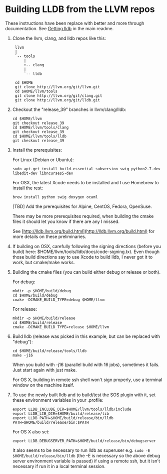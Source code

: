 Building LLDB from the LLVM repos
=================================

These instructions have been replace with better and more through documentation. See [Getting lldb](../../README.md#getting-lldb) in the main readme.

1. Clone the llvm, clang, and lldb repos like this:

        llvm
        |
        `-- tools
            |
            +-- clang
            |
            `-- lldb

   ```
	cd $HOME
	git clone http://llvm.org/git/llvm.git
	cd $HOME/llvm/tools
	git clone http://llvm.org/git/clang.git 
	git clone http://llvm.org/git/lldb.git 
   ```

2. Checkout the "release_39" branches in llvm/clang/lldb:

   ```
   cd $HOME/llvm
   git checkout release_39
   cd $HOME/llvm/tools/clang
   git checkout release_39
   cd $HOME/llvm/tools/lldb
   git checkout release_39 
   ```

3. Install the prerequisites:

   For Linux (Debian or Ubuntu):
   ```
   sudo apt-get install build-essential subversion swig python2.7-dev libedit-dev libncurses5-dev
   ```
   
   For OSX, the latest Xcode needs to be installed and I use Homebrew to install the rest:
   ```     
   brew install python swig doxygen ocaml
   ```
   [TBD] Add the prerequisites for Alpine, CentOS, Fedora, OpenSuse.
   
   There may be more prerequisites required, when building the cmake files it should let
   you know if there are any I missed.

   See [http://lldb.llvm.org/build.html](http://lldb.llvm.org/build.html) for more details on these preliminaries.

4. If building on OSX, carefully following the signing directions (before you build) 
   here: $HOME/llvm/tools/lldb/docs/code-signing.txt. Even though those build directions
   say to use Xcode to build lldb, I never got it to work, but cmake/make works.

5. Building the cmake files (you can build either debug or release or both).

   For debug:
   ```
   mkdir -p $HOME/build/debug    
   cd $HOME/build/debug
   cmake -DCMAKE_BUILD_TYPE=debug $HOME/llvm
   ```
   For release:
   ```
   mkdir -p $HOME/build/release    
   cd $HOME/build/release
   cmake -DCMAKE_BUILD_TYPE=release $HOME/llvm
   ```
6. Build lldb (release was picked in this example, but can be replaced with "debug"):
   ```
   cd $HOME/build/release/tools/lldb
   make -j16
   ```
   When you build with -j16 (parallel build with 16 jobs), sometimes it fails. Just start again with just make.

   For OS X, building in remote ssh shell won't sign properly, use a terminal window on the machine itself.

7. To use the newly built lldb and to build/test the SOS plugin with it, set these environment variables in your .profile:
   ```
   export LLDB_INCLUDE_DIR=$HOME/llvm/tools/lldb/include
   export LLDB_LIB_DIR=$HOME/build/release/lib
   export LLDB_PATH=$HOME/build/release/bin/lldb
   PATH=$HOME/build/release/bin:$PATH
   ```
   For OS X also set:
   ```
   export LLDB_DEBUGSERVER_PATH=$HOME/build/release/bin/debugserver
   ```
   It also seems to be necessary to run lldb as superuser e.g. `sudo -E $HOME/build/release/bin/lldb` (the -E is necessary so the above debug server environment variable is passed) if using a remote ssh, but it isn't necessary if run it in a local terminal session.

